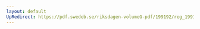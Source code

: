 ```yaml
---
layout: default
UpRedirect: https://pdf.swedeb.se/riksdagen-volumeG-pdf/199192/reg_199192/reg_199192_0715.pdf
---
```

